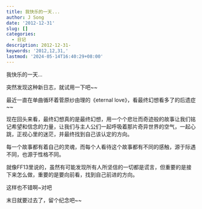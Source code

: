 ```yaml
---
title: 我快乐的一天...
author: J Song
date: '2012-12-31'
slug: []
categories:
  - 日记
description: 2012-12-31-
keywords: '2012,12,31,'
lastmod: '2024-05-14T16:40:29+08:00'
---
```

我快乐的一天...

突然发现这种新日志，就试用一下吧~~

最近一直在单曲循环着菅原纱由理的《eternal love》，看最终幻想看多了的后遗症~~

现在回头来看，最终幻想真的是最终幻想，用一个个悲壮而奇迹般的故事让我们铭记希望和信念的力量，让我们与主人公们一起呼吸着那片奇异世界的空气，一起心跳，正视心里的迷茫，并最终找到自己该认定的方向。

每一个故事都有着自己的灵魂，而每个人看待这个故事都有不同的感触，源于际遇不同，也源于性格不同。

就像FF13里说的，虽然有可能发现所有人所坚信的一切都是谎言，但重要的是接下来怎么做，重要的是要向前看，找到自己前进的方向。

这样也不错啊~对吧

末日就要过去了，留个纪念吧~~
